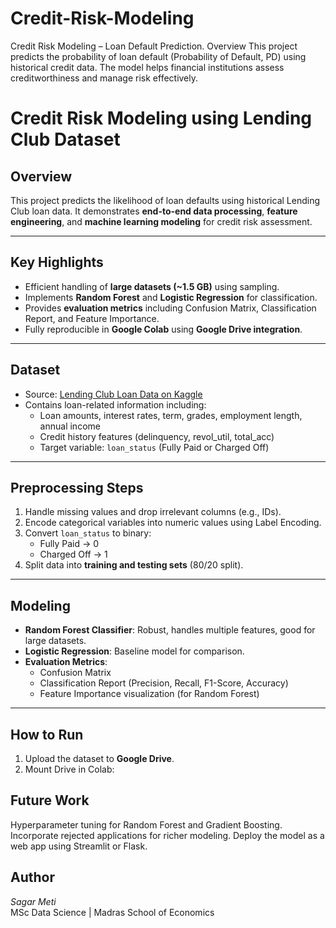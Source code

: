 # Credit-Risk-Modeling
Credit Risk Modeling – Loan Default Prediction. Overview This project predicts the probability of loan default (Probability of Default, PD) using historical credit data.   The model helps financial institutions assess creditworthiness and manage risk effectively.

# Credit Risk Modeling using Lending Club Dataset

## Overview
This project predicts the likelihood of loan defaults using historical Lending Club loan data. It demonstrates **end-to-end data processing**, **feature engineering**, and **machine learning modeling** for credit risk assessment.  

---

## Key Highlights
- Efficient handling of **large datasets (~1.5 GB)** using sampling.  
- Implements **Random Forest** and **Logistic Regression** for classification.  
- Provides **evaluation metrics** including Confusion Matrix, Classification Report, and Feature Importance.  
- Fully reproducible in **Google Colab** using **Google Drive integration**.  

---

## Dataset
- Source: [Lending Club Loan Data on Kaggle](https://www.kaggle.com/datasets/wordsforthewise/lending-club)  
- Contains loan-related information including:  
  - Loan amounts, interest rates, term, grades, employment length, annual income  
  - Credit history features (delinquency, revol_util, total_acc)  
  - Target variable: `loan_status` (Fully Paid or Charged Off)  

---

## Preprocessing Steps
1. Handle missing values and drop irrelevant columns (e.g., IDs).  
2. Encode categorical variables into numeric values using Label Encoding.  
3. Convert `loan_status` to binary:  
   - Fully Paid → 0  
   - Charged Off → 1  
4. Split data into **training and testing sets** (80/20 split).  

---

## Modeling
- **Random Forest Classifier**: Robust, handles multiple features, good for large datasets.  
- **Logistic Regression**: Baseline model for comparison.  
- **Evaluation Metrics**:  
  - Confusion Matrix  
  - Classification Report (Precision, Recall, F1-Score, Accuracy)  
  - Feature Importance visualization (for Random Forest)  

---

## How to Run
1. Upload the dataset to **Google Drive**.  
2. Mount Drive in Colab:


## Future Work

Hyperparameter tuning for Random Forest and Gradient Boosting.
Incorporate rejected applications for richer modeling.
Deploy the model as a web app using Streamlit or Flask.


## Author
*Sagar Meti*  
MSc Data Science | Madras School of Economics
